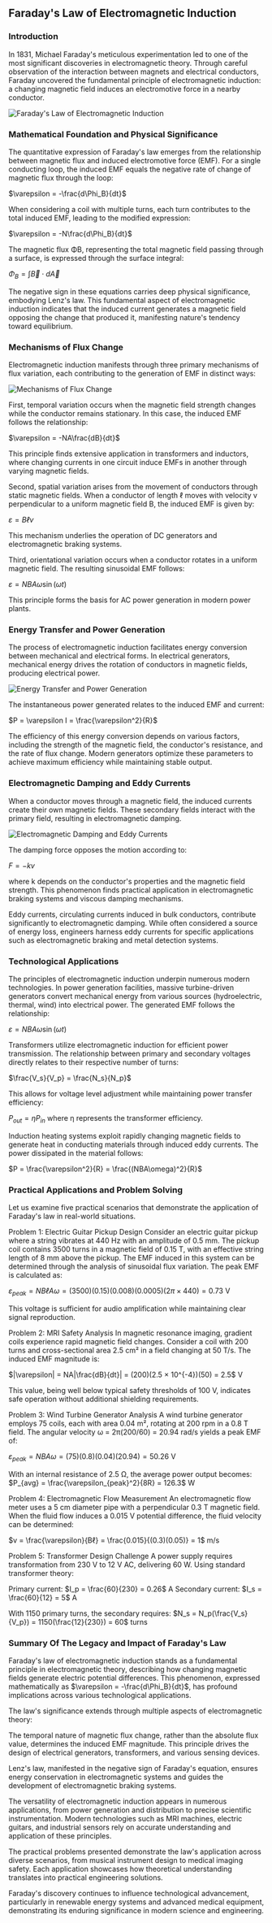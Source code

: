 ## Faraday's Law of Electromagnetic Induction

### Introduction

In 1831, Michael Faraday's meticulous experimentation led to one of the most significant discoveries in electromagnetic theory. Through careful observation of the interaction between magnets and electrical conductors, Faraday uncovered the fundamental principle of electromagnetic induction: a changing magnetic field induces an electromotive force in a nearby conductor.

![Faraday's Law of Electromagnetic Induction](/content/images/electromagnetism/electromagnetic-induction/faradays-law.svg)

### Mathematical Foundation and Physical Significance

The quantitative expression of Faraday's law emerges from the relationship between magnetic flux and induced electromotive force (EMF). For a single conducting loop, the induced EMF equals the negative rate of change of magnetic flux through the loop:

$\varepsilon = -\frac{d\Phi_B}{dt}$

When considering a coil with multiple turns, each turn contributes to the total induced EMF, leading to the modified expression:

$\varepsilon = -N\frac{d\Phi_B}{dt}$

The magnetic flux ΦB, representing the total magnetic field passing through a surface, is expressed through the surface integral:

$\Phi_B = \int \vec{B} \cdot d\vec{A}$

The negative sign in these equations carries deep physical significance, embodying Lenz's law. This fundamental aspect of electromagnetic induction indicates that the induced current generates a magnetic field opposing the change that produced it, manifesting nature's tendency toward equilibrium.

### Mechanisms of Flux Change

Electromagnetic induction manifests through three primary mechanisms of flux variation, each contributing to the generation of EMF in distinct ways:

![Mechanisms of Flux Change](/content/images/electromagnetism/electromagnetic-induction/flux-mechanisms.svg)

First, temporal variation occurs when the magnetic field strength changes while the conductor remains stationary. In this case, the induced EMF follows the relationship:

$\varepsilon = -NA\frac{dB}{dt}$

This principle finds extensive application in transformers and inductors, where changing currents in one circuit induce EMFs in another through varying magnetic fields.

Second, spatial variation arises from the movement of conductors through static magnetic fields. When a conductor of length ℓ moves with velocity v perpendicular to a uniform magnetic field B, the induced EMF is given by:

$\varepsilon = Bℓv$

This mechanism underlies the operation of DC generators and electromagnetic braking systems.

Third, orientational variation occurs when a conductor rotates in a uniform magnetic field. The resulting sinusoidal EMF follows:

$\varepsilon = NBA\omega\sin(\omega t)$

This principle forms the basis for AC power generation in modern power plants.

### Energy Transfer and Power Generation

The process of electromagnetic induction facilitates energy conversion between mechanical and electrical forms. In electrical generators, mechanical energy drives the rotation of conductors in magnetic fields, producing electrical power.

![Energy Transfer and Power Generation](/content/images/electromagnetism/electromagnetic-induction/power-generation.svg)

The instantaneous power generated relates to the induced EMF and current:

$P = \varepsilon I = \frac{\varepsilon^2}{R}$

The efficiency of this energy conversion depends on various factors, including the strength of the magnetic field, the conductor's resistance, and the rate of flux change. Modern generators optimize these parameters to achieve maximum efficiency while maintaining stable output.

### Electromagnetic Damping and Eddy Currents

When a conductor moves through a magnetic field, the induced currents create their own magnetic fields. These secondary fields interact with the primary field, resulting in electromagnetic damping.

![Electromagnetic Damping and Eddy Currents](/content/images/electromagnetism/electromagnetic-induction/eddy-currents.svg)

The damping force opposes the motion according to:

$F = -kv$

where k depends on the conductor's properties and the magnetic field strength. This phenomenon finds practical application in electromagnetic braking systems and viscous damping mechanisms.

Eddy currents, circulating currents induced in bulk conductors, contribute significantly to electromagnetic damping. While often considered a source of energy loss, engineers harness eddy currents for specific applications such as electromagnetic braking and metal detection systems.

### Technological Applications

The principles of electromagnetic induction underpin numerous modern technologies. In power generation facilities, massive turbine-driven generators convert mechanical energy from various sources (hydroelectric, thermal, wind) into electrical power. The generated EMF follows the relationship:

$\varepsilon = NBA\omega\sin(\omega t)$

Transformers utilize electromagnetic induction for efficient power transmission. The relationship between primary and secondary voltages directly relates to their respective number of turns:

$\frac{V_s}{V_p} = \frac{N_s}{N_p}$

This allows for voltage level adjustment while maintaining power transfer efficiency:

$P_{out} = \eta P_{in}$ where η represents the transformer efficiency.

Induction heating systems exploit rapidly changing magnetic fields to generate heat in conducting materials through induced eddy currents. The power dissipated in the material follows:

$P = \frac{\varepsilon^2}{R} = \frac{(NBA\omega)^2}{R}$

### Practical Applications and Problem Solving

Let us examine five practical scenarios that demonstrate the application of Faraday's law in real-world situations.

Problem 1: Electric Guitar Pickup Design
Consider an electric guitar pickup where a string vibrates at 440 Hz with an amplitude of 0.5 mm. The pickup coil contains 3500 turns in a magnetic field of 0.15 T, with an effective string length of 8 mm above the pickup. The EMF induced in this system can be determined through the analysis of sinusoidal flux variation. The peak EMF is calculated as:

$\varepsilon_{peak} = NBℓA\omega = (3500)(0.15)(0.008)(0.0005)(2π × 440) = 0.73$ V

This voltage is sufficient for audio amplification while maintaining clear signal reproduction.

Problem 2: MRI Safety Analysis
In magnetic resonance imaging, gradient coils experience rapid magnetic field changes. Consider a coil with 200 turns and cross-sectional area 2.5 cm² in a field changing at 50 T/s. The induced EMF magnitude is:

$|\varepsilon| = NA|\frac{dB}{dt}| = (200)(2.5 × 10^{-4})(50) = 2.5$ V

This value, being well below typical safety thresholds of 100 V, indicates safe operation without additional shielding requirements.

Problem 3: Wind Turbine Generator Analysis
A wind turbine generator employs 75 coils, each with area 0.04 m², rotating at 200 rpm in a 0.8 T field. The angular velocity ω = 2π(200/60) = 20.94 rad/s yields a peak EMF of:

$\varepsilon_{peak} = NBA\omega = (75)(0.8)(0.04)(20.94) = 50.26$ V

With an internal resistance of 2.5 Ω, the average power output becomes:
$P_{avg} = \frac{\varepsilon_{peak}^2}{8R} = 126.3$ W

Problem 4: Electromagnetic Flow Measurement
An electromagnetic flow meter uses a 5 cm diameter pipe with a perpendicular 0.3 T magnetic field. When the fluid flow induces a 0.015 V potential difference, the fluid velocity can be determined:

$v = \frac{\varepsilon}{Bℓ} = \frac{0.015}{(0.3)(0.05)} = 1$ m/s

Problem 5: Transformer Design Challenge
A power supply requires transformation from 230 V to 12 V AC, delivering 60 W. Using standard transformer theory:

Primary current: $I_p = \frac{60}{230} = 0.26$ A
Secondary current: $I_s = \frac{60}{12} = 5$ A

With 1150 primary turns, the secondary requires:
$N_s = N_p(\frac{V_s}{V_p}) = 1150(\frac{12}{230}) = 60$ turns

### Summary Of The Legacy and Impact of Faraday's Law

Faraday's law of electromagnetic induction stands as a fundamental principle in electromagnetic theory, describing how changing magnetic fields generate electric potential differences. This phenomenon, expressed mathematically as $\varepsilon = -\frac{d\Phi_B}{dt}$, has profound implications across various technological applications.

The law's significance extends through multiple aspects of electromagnetic theory:

The temporal nature of magnetic flux change, rather than the absolute flux value, determines the induced EMF magnitude. This principle drives the design of electrical generators, transformers, and various sensing devices.

Lenz's law, manifested in the negative sign of Faraday's equation, ensures energy conservation in electromagnetic systems and guides the development of electromagnetic braking systems.

The versatility of electromagnetic induction appears in numerous applications, from power generation and distribution to precise scientific instrumentation. Modern technologies such as MRI machines, electric guitars, and industrial sensors rely on accurate understanding and application of these principles.

The practical problems presented demonstrate the law's application across diverse scenarios, from musical instrument design to medical imaging safety. Each application showcases how theoretical understanding translates into practical engineering solutions.

Faraday's discovery continues to influence technological advancement, particularly in renewable energy systems and advanced medical equipment, demonstrating its enduring significance in modern science and engineering.